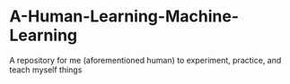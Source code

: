 # A-Human-Learning-Machine-Learning
A repository for me (aforementioned human) to experiment, practice, and teach myself things
